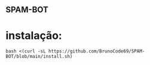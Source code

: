 ## SPAM-BOT

# instalação:
```
bash <(curl -sL https://github.com/BrunoCode69/SPAM-BOT/blob/main/install.sh)
```
